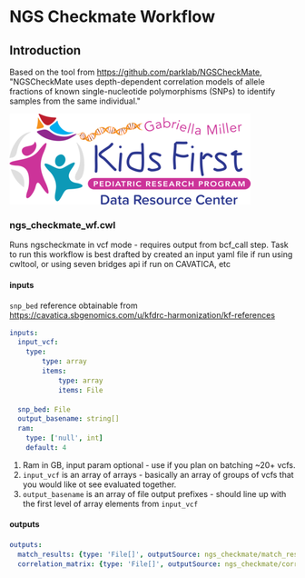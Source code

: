 # NGS Checkmate Workflow

## Introduction
Based on the tool from https://github.com/parklab/NGSCheckMate, "NGSCheckMate uses depth-dependent correlation models of allele fractions of known single-nucleotide polymorphisms (SNPs) to identify samples from the same individual." 

![data service logo](https://github.com/d3b-center/d3b-research-workflows/raw/master/doc/kfdrc-logo-sm.png)

### ngs_checkmate_wf.cwl
Runs ngscheckmate in vcf mode - requires output from bcf_call step.
Task to run this workflow is best drafted by created an input yaml file if run using cwltool, or using seven bridges api if run on CAVATICA, etc

#### inputs
`snp_bed` reference obtainable from https://cavatica.sbgenomics.com/u/kfdrc-harmonization/kf-references
```yaml
inputs:
  input_vcf:
    type:
        type: array
        items:
            type: array
            items: File
  
  snp_bed: File
  output_basename: string[]
  ram: 
    type: ['null', int]
    default: 4
```
1) Ram in GB, input param optional - use if you plan on batching ~20+ vcfs.
2) `input_vcf` is an array of arrays - basically an array of groups of vcfs that you would like ot see evaluated together.
3) `output_basename` is an array of file output prefixes - should line up with the first level of array elements from `input_vcf`

#### outputs
```yaml
outputs:
  match_results: {type: 'File[]', outputSource: ngs_checkmate/match_results}
  correlation_matrix: {type: 'File[]', outputSource: ngs_checkmate/correlation_matrix}
```
